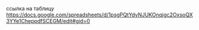 ссылка на таблицу https://docs.google.com/spreadsheets/d/1psgPQtYdyNJUKOnqjgc2OxsoQX3YYe1CheppdfSCEGM/edit#gid=0
